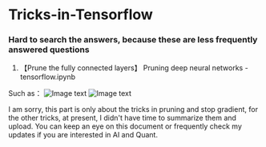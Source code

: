 # Tricks-in-Tensorflow 
### Hard to search the answers, because these are less frequently answered questions

1.  【Prune the fully connected layers】 Pruning deep neural networks - tensorflow.ipynb

Such as：
![Image text](https://github.com/ThuAlexFang/Tricks-in-Tensorflow/blob/master/fig/1.PNG)
![Image text](https://github.com/ThuAlexFang/Tricks-in-Tensorflow/blob/master/fig/2.PNG)

I am sorry, this part is only about the tricks in pruning and stop gradient, for the other tricks, at present, I didn't have time to summarize them and upload. You can keep an eye on this document or frequently check my updates if you are interested in AI and Quant.
